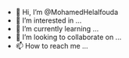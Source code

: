 - 👋 Hi, I’m @MohamedHelalfouda
- 👀 I’m interested in ...
- 🌱 I’m currently learning ...
- 💞️ I’m looking to collaborate on ...
- 📫 How to reach me ...

<!---
MohamedHelalfouda/MohamedHelalfouda is a ✨ special ✨ repository because its `README.md` (this file) appears on your GitHub profile.
You can click the Preview link to take a look at your changes.
--->
